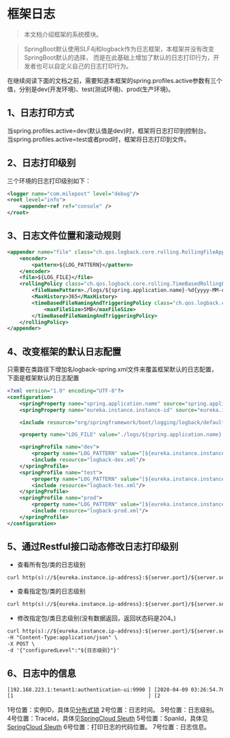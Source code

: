 # 框架日志

> 本文档介绍框架的系统模块。

> SpringBoot默认使用SLF4j和logback作为日志框架，本框架并没有改变SpringBoot默认的选择， 
而是在此基础上增加了默认的日志打印行为，开发者也可以自定义自己的日志打印行为。

在继续阅读下面的文档之前，需要知道本框架的spring.profiles.active参数有三个值，分别是dev(开发环境)、test(测试环境)、prod(生产环境)。

## 1、日志打印方式
当spring.profiles.active=dev(默认值是dev)时，框架将日志打印到控制台。<br>
当spring.profiles.active=test或者prod时，框架将日志打印到文件。

## 2、日志打印级别
三个环境的日志打印级别如下：
```xml
<logger name="com.milepost" level="debug"/>
<root level="info">
    <appender-ref ref="console" />
</root>
```

## 3、日志文件位置和滚动规则
```xml
<appender name="file" class="ch.qos.logback.core.rolling.RollingFileAppender">
    <encoder>
        <pattern>${LOG_PATTERN}</pattern>
    </encoder>
    <file>${LOG_FILE}</file>
    <rollingPolicy class="ch.qos.logback.core.rolling.TimeBasedRollingPolicy">
        <fileNamePattern>./logs/${spring.application.name}-%d{yyyy-MM-dd}-%i.log</fileNamePattern>
        <MaxHistory>365</MaxHistory>
        <timeBasedFileNamingAndTriggeringPolicy class="ch.qos.logback.core.rolling.SizeAndTimeBasedFNATP">
            <maxFileSize>5MB</maxFileSize>
        </timeBasedFileNamingAndTriggeringPolicy>
    </rollingPolicy>
</appender>
```

## 4、改变框架的默认日志配置
只需要在类路径下增加名logback-spring.xml文件来覆盖框架默认的日志配置，下面是框架默认的日志配置
```xml
<?xml version="1.0" encoding="UTF-8"?>
<configuration>
	<springProperty name="spring.application.name" source="spring.application.name"/>
	<springProperty name="eureka.instance.instance-id" source="eureka.instance.instance-id"/>

	<include resource="org/springframework/boot/logging/logback/defaults.xml" />

	<property name="LOG_FILE" value="./logs/${spring.application.name}.log"/>

	<springProfile name="dev">
		<property name="LOG_PATTERN" value="[${eureka.instance.instance-id}] [%yellow(%d{yyyy-MM-dd HH:mm:ss.SSS})] [%highlight(%-5level)] [%X{X-B3-TraceId:-},%X{X-B3-SpanId:-}] [%green(%-50logger{50}): %blue(%-4line)] - %msg%n"/>
		<include resource="logback-dev.xml"/>
	</springProfile>
	<springProfile name="test">
		<property name="LOG_PATTERN" value="[${eureka.instance.instance-id}] [%d{yyyy-MM-dd HH:mm:ss.SSS}] [%-5level] [%X{X-B3-TraceId:-},%X{X-B3-SpanId:-}] [%-50logger{50}: %-4line] - %msg%n"/>
		<include resource="logback-tes.xml"/>
	</springProfile>
	<springProfile name="prod">
		<property name="LOG_PATTERN" value="[${eureka.instance.instance-id}] [%d{yyyy-MM-dd HH:mm:ss.SSS}] [%-5level] [%X{X-B3-TraceId:-},%X{X-B3-SpanId:-}] [%-50logger{50}: %-4line] - %msg%n"/>
		<include resource="logback-prod.xml"/>
	</springProfile>
</configuration>
```

## 5、通过Restful接口动态修改日志打印级别

* 查看所有包/类的日志级别
```html
curl http(s)://${eureka.instance.ip-address}:${server.port}/${server.servlet.context-path}/milepost-actuator/loggers
```

* 查看指定包/类的日志级别
```html
curl http(s)://${eureka.instance.ip-address}:${server.port}/${server.servlet.context-path}/milepost-actuator/loggers/${指定包/类全限定名}
```

* 修改指定包/类日志级别(没有数据返回，返回状态码是204。)
```html
curl http(s)://${eureka.instance.ip-address}:${server.port}/${server.servlet.context-path}/milepost-actuator/loggers/${指定包/类全限定名} \
-H "Content-Type:application/json" \
-X POST \
-d '{"configuredLevel":"${日志级别}"}'
```

## 6、日志中的信息
```html
[192.168.223.1:tenant1:authentication-ui:9990 ] [2020-04-09 03:26:54.761] [INFO ] [ad7010d1d5b97056,ad7010d1d5b97056] [com.milepost.core.lock.InstanceRoleHandleScheduler: 185 ] - 服务名称=AUTHENTICATION-UI，...
[1                                            ] [2                      ] [3    ] [4,5                              ] [6                                                       ] - 7
```
1号位置：实例ID，具体见[分布式锁](../../3guideForDevelopment/2distributedDevelopment/3lock.md)
2号位置：日志时间。
3号位置：日志级别。
4号位置：TraceId，具体见[SpringCloud Sleuth](../../3guideForDevelopment/2distributedDevelopment/12springCloudSleuth.md)
5号位置：SpanId，具体见[SpringCloud Sleuth](../../3guideForDevelopment/2distributedDevelopment/12springCloudSleuth.md)
6号位置：打印日志的代码位置。
7号位置：日志信息。






